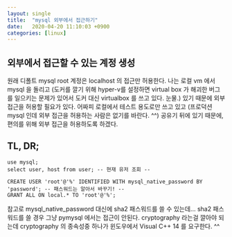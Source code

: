 ```yaml
---
layout: single
title:  "mysql 외부에서 접근하기"
date:   2020-04-20 11:10:03 +0900
categories: [linux]
---
```



## 외부에서 접근할 수 있는 계정 생성
원래 디폴트 mysql root 계정은 localhost 의 접근만 허용한다.
나는 로컬 vm 에서 mysql 을 돌리고 (도커를 깔기 위해 hyper-v를 설정하면 virtual box 가 해괴한 버그를 일으키는 문제가 있어서
도커 대신 virtualbox 를 쓰고 있다. 눈물.) 있기 때문에 외부 접근을 허용할 필요가 있다.
어짜피 로컬에서 테스트 용도로만 쓰고 있고 (프로덕션 mysql 인데 외부 접근을 허용하는 사람은 없기를 바란다. ^^)
공유기 뒤에 있기 때문에, 편의를 위해 외부 접근을 허용하도록 하겠다.

## TL, DR;
```mysql
use mysql;
select user, host from user; -- 현재 유저 조회 --

CREATE USER 'root'@'%' IDENTIFIED WITH mysql_native_password BY 'password'; -- 패스워드는 알아서 바꾸기! --
GRANT ALL ON local.* TO 'root'@'%';
```
참고로 mysql_native_password 대신에 sha2 패스워드를 쓸 수 있는데... 
sha2 패스워드를 쓸 경우 그냥 pymysql 에서는 접근이 안된다. cryptography 라는걸 깔아야 되는데
cryptography 의 종속성중 하나가 윈도우에서 Visual C++ 14 를 요구한다. ^^
